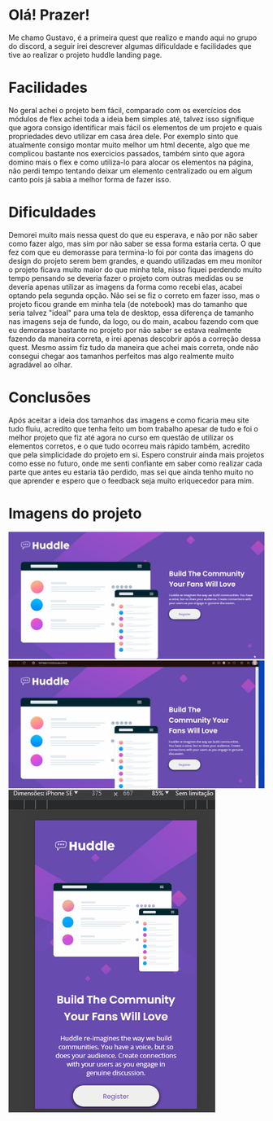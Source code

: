 # Olá! Prazer!

Me chamo Gustavo, é a primeira quest que realizo e mando aqui no grupo do discord, a seguir irei descrever algumas dificuldade e facilidades que tive ao realizar o projeto huddle landing page.

# Facilidades

No geral achei o projeto bem fácil, comparado com os exercícios dos módulos de flex achei toda a ideia bem simples até, talvez isso signifique que agora consigo identificar mais fácil os elementos de um projeto e quais propriedades devo utilizar em casa área dele. Por exemplo sinto que atualmente consigo montar muito melhor um html decente, algo que me complicou bastante nos exercicios passados, também sinto que agora domino mais o flex e como utiliza-lo para alocar os elementos na página, não perdi tempo tentando deixar um elemento centralizado ou em algum canto pois já sabia a melhor forma de fazer isso.

# Dificuldades

Demorei muito mais nessa quest do que eu esperava, e não por não saber como fazer algo, mas sim por não saber se essa forma estaria certa. O que fez com que eu demorasse para termina-lo foi por conta das imagens do design do projeto serem bem grandes, e quando utilizadas em meu monitor o projeto ficava muito maior do que minha tela, nisso fiquei perdendo muito tempo pensando se deveria fazer o projeto com outras medidas ou se deveria apenas utilizar as imagens da forma como recebi elas, acabei optando pela segunda opção. Não sei se fiz o correto em fazer isso, mas o projeto ficou grande em minha tela (de notebook) mas do tamanho que seria talvez "ideal" para uma tela de desktop, essa diferença de tamanho nas imagens seja de fundo, da logo, ou do main, acabou fazendo com que eu demorasse bastante no projeto por não saber se estava realmente fazendo da maneira correta, e irei apenas descobrir após a correção dessa quest. Mesmo assim fiz tudo da maneira que achei mais correta, onde não consegui chegar aos tamanhos perfeitos mas algo realmente muito agradável ao olhar.

# Conclusões

Após aceitar a ideia dos tamanhos das imagens e como ficaria meu site tudo fluiu, acredito que tenha feito um bom trabalho apesar de tudo e foi o melhor projeto que fiz até agora no curso em questão de utilizar os elementos corretos, e o que tudo ocorreu mais rápido também, acredito que pela simplicidade do projeto em si. Espero construir ainda mais projetos como esse no futuro, onde me senti confiante em saber como realizar cada parte que antes eu estaria tão perdido, mas sei que ainda tenho muito no que aprender e espero que o feedback seja muito eriquecedor para mim.

# Imagens do projeto

<img src="src/images/gif-um-projeto.gif">

<img src="src/images/gif-dois-projeto.gif">

<img src="src/images/gif-tres-projeto.gif">